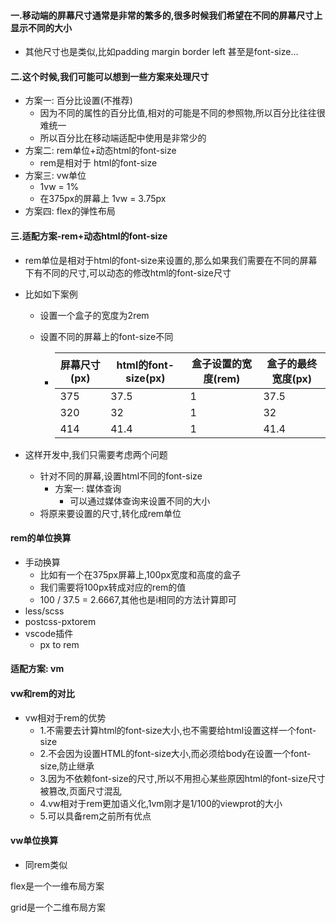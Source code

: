 #### 一.移动端的屏幕尺寸通常是非常的繁多的,很多时候我们希望在不同的屏幕尺寸上显示不同的大小

* 其他尺寸也是类似,比如padding margin border left 甚至是font-size...

#### 二.这个时候,我们可能可以想到一些方案来处理尺寸

* 方案一: 百分比设置(不推荐)
  * 因为不同的属性的百分比值,相对的可能是不同的参照物,所以百分比往往很难统一
  * 所以百分比在移动端适配中使用是非常少的
* 方案二: rem单位+动态html的font-size
  * rem是相对于 html的font-size
* 方案三: vw单位
  * 1vw = 1%
  * 在375px的屏幕上 1vw = 3.75px
* 方案四: flex的弹性布局



#### 三.适配方案-rem+动态html的font-size

* rem单位是相对于html的font-size来设置的,那么如果我们需要在不同的屏幕下有不同的尺寸,可以动态的修改html的font-size尺寸

* 比如如下案例

  * 设置一个盒子的宽度为2rem

  * 设置不同的屏幕上的font-size不同

    * | 屏幕尺寸(px) | html的font-size(px) | 盒子设置的宽度(rem) | 盒子的最终宽度(px) |
      | ------------ | ------------------- | ------------------- | ------------------ |
      | 375          | 37.5                | 1                   | 37.5               |
      | 320          | 32                  | 1                   | 32                 |
      | 414          | 41.4                | 1                   | 41.4               |

* 这样开发中,我们只需要考虑两个问题

  * 针对不同的屏幕,设置html不同的font-size
    * 方案一: 媒体查询
      * 可以通过媒体查询来设置不同的大小
  * 将原来要设置的尺寸,转化成rem单位

#### rem的单位换算

* 手动换算
  * 比如有一个在375px屏幕上,100px宽度和高度的盒子
  * 我们需要将100px转成对应的rem的值
  * 100 / 37.5 = 2.6667,其他也是i相同的方法计算即可
* less/scss
* postcss-pxtorem
* vscode插件
  * px to rem

#### 适配方案: vm

#### vw和rem的对比

* vw相对于rem的优势
  * 1.不需要去计算html的font-size大小,也不需要给html设置这样一个font-size
  * 2.不会因为设置HTML的font-size大小,而必须给body在设置一个font-size,防止继承
  * 3.因为不依赖font-size的尺寸,所以不用担心某些原因html的font-size尺寸被篡改,页面尺寸混乱
  * 4.vw相对于rem更加语义化,1vm刚才是1/100的viewprot的大小
  * 5.可以具备rem之前所有优点

#### vw单位换算

* 同rem类似



flex是一个一维布局方案

grid是一个二维布局方案